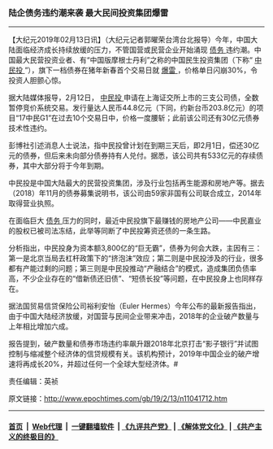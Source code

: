 ### 陆企债务违约潮来袭 最大民间投资集团爆雷
------------------------

<p>
 【大纪元2019年02月13日讯】（大纪元记者郭曜荣台湾台北报导）今年，中国大陆面临经济成长持续放缓的压力，不管国营或民营企业开始涌现
 <a href="http://www.epochtimes.com/gb/tag/%E5%80%BA%E5%8A%A1.html">
  债务
 </a>
 违约潮。中国最大民营投资业者、有“中国版摩根士丹利”之称的中国民生投资集团（下称“
 <a href="http://www.epochtimes.com/gb/tag/%E4%B8%AD%E6%B0%91%E6%8A%95.html">
  中民投
 </a>
 ”），旗下一档债券在猪年新春首个交易日就
 <a href="http://www.epochtimes.com/gb/tag/%E7%88%86%E9%9B%B7.html">
  爆雷
 </a>
 ，价格单日闪崩30%，令投资人胆颤心惊。
</p>
<p>
 据大陆媒体报导，2月12日，
 <a href="http://www.epochtimes.com/gb/tag/%E4%B8%AD%E6%B0%91%E6%8A%95.html">
  中民投
 </a>
 申请在上海证交所上市的三支公司债，全数暂停竞价系统交易。发行量达人民币44.8亿元（下同，约新台币203.8亿元）的项目“17中民G1”在过去10个交易日中，价格一度腰斩；此前该公司还有30亿元债券技术性违约。
</p>
<p>
 彭博社引述消息人士说法，指中民投曾计划在到期三天后，即2月1日，偿还30亿元的债券，但后来未向部分债券持有人兑付。据悉，该公司共有533亿元的存续债券，其中大部分将于今年到期。
</p>
<p>
 中民投是中国大陆最大的民营投资集团，涉及行业包括再生能源和房地产等。据去（2018）年11月的债券募集说明书，该公司由59家非国有公司联合成立，2014年取得营业执照。
</p>
<p>
 在面临巨大
 <a href="http://www.epochtimes.com/gb/tag/%E5%80%BA%E5%8A%A1.html">
  债务
 </a>
 压力的同时，最近中民投旗下最赚钱的房地产公司——中民嘉业的股权已被司法冻结，此举等同断了中民投筹资还债的一条生路。
</p>
<p>
 分析指出，中民投身为资本额3,800亿的“巨无霸”，债券为何会大跌，主因有三：第一是北京当局去杠杆政策下的“挤泡沫”效应；第二则是中民投涉及的行业，很多都有产能过剩的问题；第三则是中民投推动“产融结合”的模式，造成集团负债率高，不少企业存在的“借新债还旧债”、“短债长投”等问题，在中民投身上也同样存在。
</p>
<p>
 据法国贸易信贷保险公司裕利安怡（Euler Hermes）今年公布的最新报告指出，由于中国大陆经济放缓，对国营与民间企业带来冲击，2018年的企业破产数量与上年相比增加六成。
</p>
<p>
 报告提到，破产数量和债券市场违约率飙升跟2018年北京打击“影子银行”并试图控制与缩减整个经济体的信贷规模有关。该机构预计，2019年中国企业的破产增速将再成长20%，并超过任何一个全球大型经济体。#
</p>
<p>
 责任编辑：英祯
</p>

原文链接：http://www.epochtimes.com/gb/19/2/13/n11041712.htm


------------------------
#### [首页](https://github.com/gfw-breaker/banned-news/blob/master/README.md) &nbsp;|&nbsp; [Web代理](https://github.com/labour-camp/helloworld) &nbsp;|&nbsp; [一键翻墙软件](https://github.com/gfw-breaker/nogfw/blob/master/README.md) &nbsp;| [《九评共产党》](https://github.com/gfw-breaker/9ping.md/blob/master/README.md#九评之一评共产党是什么) | [《解体党文化》](https://github.com/gfw-breaker/jtdwh.md/blob/master/README.md) | [《共产主义的终极目的》](https://github.com/gfw-breaker/gczydzjmd.md/blob/master/README.md)

